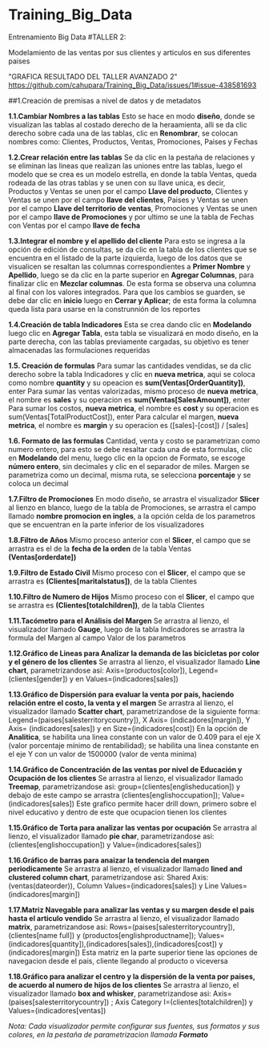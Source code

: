 # Training_Big_Data
Entrenamiento Big Data 
#TALLER 2: 

Modelamiento de las ventas por sus clientes y articulos en sus diferentes paises

"GRAFICA RESULTADO DEL TALLER AVANZADO 2"
https://github.com/cahupara/Training_Big_Data/issues/1#issue-438581693

##1.Creación de premisas a nivel de datos y de metadatos

__1.1.Cambiar Nombres a las tablas__ 
Esto se hace en modo __diseño__, donde se visualizan las tablas al costado derecho de la heraamienta, alli se da clic derecho sobre cada una de las tablas, clic en __Renombrar__, se colocan nombres como: Clientes, Productos, Ventas, Promociones, Paises y Fechas

__1.2.Crear relación entre las tablas__
Se da clic en la pestaña de relaciones y se eliminan las lineas que realizan las uniones entre las  tablas, luego el modelo que se crea es un modelo estrella, en donde la tabla Ventas, queda rodeada de las otras tablas y se unen con su llave unica, es decir, Productos y Ventas se unen por el campo __Llave del producto__, Clientes y Ventas se unen por el campo __llave del clientes__, Paises y Ventas se unen por el campo __Llave del territorio de ventas__, Promociones y Ventas se unen por el campo __llave de Promociones__ y por ultimo se une la tabla de Fechas con Ventas por el campo __llave de fecha__

__1.3.Integrar el nombre y el apellido del cliente__
Para esto se ingresa a la opción de edición de consultas, se da clic en la tabla de los clientes que se encuentra en el listado de la parte izquierda, luego de los datos que se visualicen se resaltan las columnas correspondientes a __Primer Nombre__ y __Apellido__, luego se da clic en la parte superior en __Agregar Columnas__, para finalizar clic en __Mezclar columnas__. De esta forma se observa una columna al final con los valores integrados. Para que los cambios se guarden, se debe dar clic en __inicio__ luego en __Cerrar y Aplicar__; de esta forma la columna queda lista para usarse en la construnnión de los reportes

__1.4.Creación de tabla Indicadores__
Esta se crea dando clic en __Modelando__ luego clic en __Agregar Tabla__, esta tabla se visualizará en modo diseño, en la parte derecha, con las tablas previamente cargadas, su objetivo es tener almacenadas las formulaciones requeridas

__1.5. Creación de formulas__ 
Para sumar las cantidades vendidas, se da clic derecho sobre la tabla Indicadores y clic en __nueva metrica__, aqui se coloca como nombre __quantity__ y su opeacion es __sum(Ventas[OrderQuantity])__, enter
Para sumar las ventas valorizadas, mismo proceso de __nueva metrica__, el nombre es __sales__ y su operacion es __sum(Ventas[SalesAmount])__, enter
Para sumar los costos, __nueva metrica__, el nombre es __cost__ y su operacion es sum(Ventas[TotalProductCost]), enter
Para calcular el margen, __nueva metrica__, el nombre es __margin__ y su operacion es ([sales]-[cost]) / [sales]

__1.6. Formato de las formulas__
Cantidad, venta y costo se parametrizan como numero entero, para esto se debe resaltar cada una de esta formulas, clic en __Modelando__ del menu, luego clic en la opcion de Formato, se escoge __número entero__, sin decimales y clic en el separador de miles.
Margen se parametriza como un decimal, misma ruta, se selecciona __porcentaje__ y se coloca un decimal

__1.7.Filtro de Promociones__ 
En modo diseño, se arrastra el visualizador __Slicer__ al lienzo en blanco, luego de la tabla de Promociones, se arrastra el campo llamado __nombre promocion en ingles__, a la opción celda de los parametros que se encuentran en la parte inferior de los visualizadores

__1.8.Filtro de Años__
Mismo proceso anterior con el __Slicer__, el campo que se arrastra es el de la __fecha de la orden__ de la tabla Ventas __(Ventas[orderdate])__

__1.9.Filtro de Estado Civil__
Mismo proceso con el __Slicer__, el campo que se arrastra es __(Clientes[maritalstatus])__, de la tabla Clientes

__1.10.Filtro de Numero de Hijos__
Mismo proceso con el __Slicer__, el campo que se arrastra es __(Clientes[totalchildren])__, de la tabla Clientes

__1.11.Tacómetro para el Análisis del Margen__
Se arrastra al lienzo, el visualizador llamado __Gauge__, luego de la tabla Indicadores se arrastra la formula del Margen al campo Valor de los parametros

__1.12.Gráfico de Lineas para Analizar la demanda de las bicicletas por color y el género de los clientes__
Se arrastra al lienzo, el visualizador llamado __Line chart__, parametrizandose asi: Axis=(productos[color]), Legend=(clientes[gender]) y en Values=(indicadores[sales])

__1.13.Gráfico de Dispersión para evaluar la venta por pais, haciendo relación entre el costo, la venta y el margen__
Se arrastra al lienzo, el visualizador llamado __Scatter chart__, parametrizandose de la siguiente forma: Legend=(paises[salesterritorycountry]), X Axis= (indicadores[margin]), Y Axis= (indicadores[sales]) y en Size=(indicadores[cost])
En la opción de __Analitica__, se habilita una linea constante con un valor de 0.409 para el eje X (valor porcentaje mínimo de rentabilidad); se habilita una linea constante en el eje Y con un valor de 1500000 (valor de venta minima)

__1.14.Gráfico de Concentración de las ventas por nivel de Educación y Ocupación de los clientes__
Se arrastra al lienzo, el visualizador llamado __Treemap__, parametrizandose asi: group=(clientes[englisheducation]) y debajo de este campo se arrastra (clientes[englishoccupation]); Value=(indicadores[sales])
Este grafico permite hacer drill down, primero sobre el nivel educativo y dentro de este que ocupacion tienen los clientes

__1.15.Gráfico de Torta para analizar las ventas por ocupación__
Se arrastra al lienzo, el visualizador llamado __pie char__, parametrizandose asi: (clientes[englishoccupation]) y Value=(indicadores[sales])

__1.16.Gráfico de barras para anaizar la tendencia del margen periodicamente__
Se arrastra al lienzo, el visualizador llamado __lined and clustered column chart__, parametrizandose asi: Shared Axis:(ventas(dateorder)), Column Values=(indicadores[sales]) y Line Values=(indicadores[margin])

__1.17.Matriz Navegable para analizar las ventas y su margen desde el pais hasta el articulo vendido__
Se arrastra al lienzo, el visualizador llamado __matrix__, parametrizandose asi: Rows=(paises[salesterritorycountry]), (clientes[name full]) y (productos[englishproductname]); Values=(indicadores[quantity]),(indicadores[sales]),(indicadores[cost]) y (indicadores[margin])
Esta matriz en la parte superior tiene las opciones de navegacion desde el pais, cliente llegando al producto o viceversa

__1.18.Gráfico para analizar el centro y la dispersión de la venta por paises, de acuerdo al numero de hijos de los clientes__
Se arrastra al lienzo, el visualizador llamado __box and whisker__, parametrizandose asi: Axis=(paises[salesterritorycountry]) ; Axis Category I=(clientes[totalchildren]) y Values=(indicadores[ventas]) 


*Nota: Cada visualizador permite configurar sus fuentes, sus formatos y sus colores, en la pestaña de parametrizacion llamada __Formato__*
